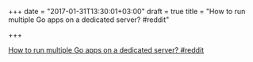 +++
date = "2017-01-31T13:30:01+03:00"
draft = true
title = "How to run multiple Go apps on a dedicated server?  #reddit"

+++

<p><a href="https://t.co/hSmRo9KPHy">How to run multiple Go apps on a dedicated server?  #reddit</a></p>
